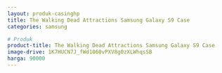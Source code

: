 ```yaml
---
layout: produk-casinghp
title: The Walking Dead Attractions Samsung Galaxy S9 Case
categories: samsung

# Produk
product-title: The Walking Dead Attractions Samsung Galaxy S9 Case
image-drive: 1K7HUCN7J_fWd1060vPXV8g0zXLWhqsSB
harga: 90000
---
```

